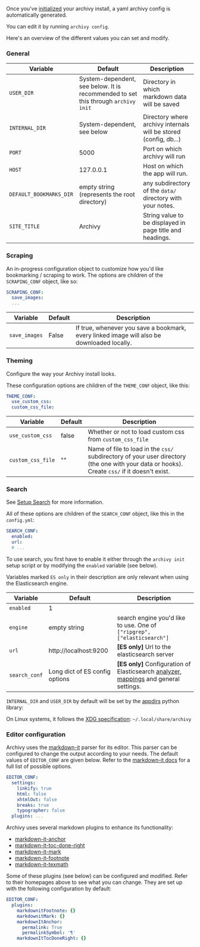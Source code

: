Once you've [initialized](install.md) your archivy install, a yaml archivy config is automatically generated.

You can edit it by running `archivy config`.

Here's an overview of the different values you can set and modify.


### General

| Variable                | Default                     | Description                           |
|-------------------------|-----------------------------|---------------------------------------|
| `USER_DIR`      | System-dependent, see below. It is recommended to set this through `archivy init` | Directory in which markdown data will be saved |
| `INTERNAL_DIR`  | System-dependent, see below | Directory where archivy internals will be stored (config, db...)
| `PORT`          | 5000                        | Port on which archivy will run        |
| `HOST`          | 127.0.0.1                   | Host on which the app will run. |
| `DEFAULT_BOOKMARKS_DIR` | empty string (represents the root directory) | any subdirectory of the `data/` directory with your notes.
| `SITE_TITLE`    | Archivy                     | String value to be displayed in page title and headings. |

### Scraping

An in-progress configuration object to customize how you'd like bookmarking / scraping to work. The options are children of the `SCRAPING_CONF` object, like so:

```yaml
SCRAPING_CONF:
  save_images:
  ...
```

| Variable                | Default                     | Description                           |
|-------------------------|-----------------------------|---------------------------------------|
| `save_images` | False | If true, whenever you save a bookmark, every linked image will also be downloaded locally. |

### Theming

Configure the way your Archivy install looks.

These configuration options are children of the `THEME_CONF` object, like this:

```yaml
THEME_CONF:
  use_custom_css:
  custom_css_file:
```

| Variable | Default | Description |
|------|-------|----|
| `use_custom_css` | false | Whether or not to load custom css from `custom_css_file` |
| `custom_css_file` | "" | Name of file to load in the `css/` subdirectory of your user directory (the one with your data or hooks). Create `css/` if it doesn't exist. |



### Search

See [Setup Search](setup-search.md) for more information.

All of these options are children of the `SEARCH_CONF` object, like this in the `config.yml`:

```yaml
SEARCH_CONF:
  enabled:
  url:
  # ...
```
To use search, you first have to enable it either through the `archivy init` setup script or by modifying the `enabled` variable (see below).

Variables marked `ES only` in their description are only relevant when using the Elasticsearch engine.

| Variable                | Default                        | Description                           |
|-------------------------|--------------------------------|---------------------------------------|
| `enabled`               | 1                              |                                       |
| `engine`                | empty string                   | search engine you'd like to use. One of `["ripgrep", ["elasticsearch"]`|
| `url`                   | http://localhost:9200          | **[ES only]** Url to the elasticsearch server       |
| `search_conf`           | Long dict of ES config options | **[ES only]** Configuration of Elasticsearch [analyzer](https://www.elastic.co/guide/en/elasticsearch/reference/current/analysis.html), [mappings](https://www.elastic.co/guide/en/elasticsearch/reference/current/mapping.html) and general settings. |


`INTERNAL_DIR` and `USER_DIR` by default will be set by the
[appdirs](https://pypi.org/project/appdirs/) python library:

On Linux systems, it follows the [XDG
specification](https://specifications.freedesktop.org/basedir-spec/basedir-spec-latest.html):
`~/.local/share/archivy`


### Editor configuration
Archivy uses the [markdown-it](https://github.com/markdown-it/markdown-it) parser for its editor. This parser can be configured to change the output according to your needs. The default values of `EDITOR_CONF` are given below. Refer to the [markdown-it docs](https://github.com/markdown-it/markdown-it#init-with-presets-and-options) for a full list of possible options.

```yaml
EDITOR_CONF:
  settings:
    linkify: true
    html: false
    xhtmlOut: false
    breaks: true
    typographer: false
  plugins: ...
```

Archivy uses several markdown plugins to enhance its functionality:

- [markdown-it-anchor](https://github.com/valeriangalliat/markdown-it-anchor)
- [markdown-it-toc-done-right](https://github.com/nagaozen/markdown-it-toc-done-right)
- [markdown-it-mark](https://github.com/markdown-it/markdown-it-mark)
- [markdown-it-footnote](https://github.com/markdown-it/markdown-it-footnote)
- [markdown-it-texmath](https://github.com/goessner/markdown-it-texmath)

Some of these plugins (see below) can be configured and modified. Refer to their homepages above to see what you can change. They are set up with the following configuration by default:

```yaml
EDITOR_CONF:
  plugins:
    markdownitFootnote: {}
    markdownitMark: {}
    markdownItAnchor:
      permalink: True
      permalinkSymbol: '¶'
    markdownItTocDoneRight: {}
```
